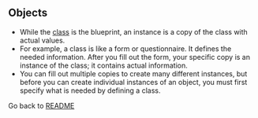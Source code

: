 ## Objects

* While the [class](Class.md) is the blueprint, an instance is a copy of the class with actual values.
* For example, a class is like a form or questionnaire. It defines the needed information. After you fill out the form, your specific copy is an instance of the class; it contains actual information.
* You can fill out multiple copies to create many different instances, but before you can create individual instances of an object, you must first specify what is needed by defining a class.

Go back to [README](README.md)
